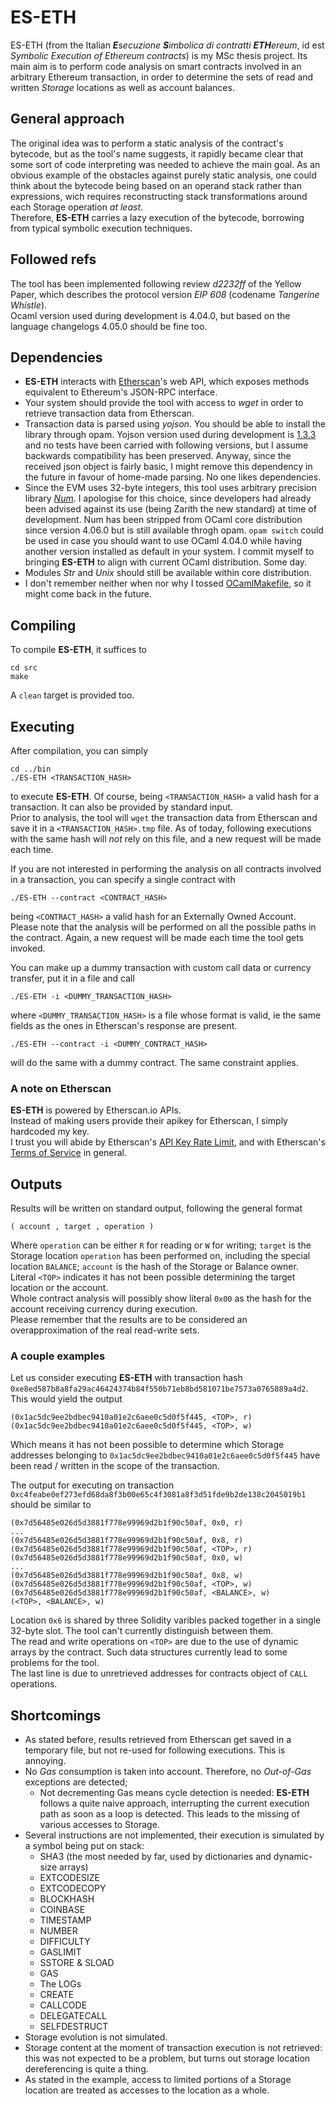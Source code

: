 # ES-ETH
ES-ETH (from the Italian _**E**secuzione **S**imbolica di contratti **ETH**ereum_, id est _Symbolic Execution of Ethereum contracts_) is my MSc thesis project. Its main aim is to perform code analysis on smart contracts involved in an arbitrary Ethereum transaction, in order to determine the sets of read and written _Storage_ locations as well as account balances.

## General approach
The original idea was to perform a static analysis of the contract's bytecode, but as the tool's name suggests, it rapidly became clear that some sort of code interpreting was needed to achieve the main goal. As an obvious example of the obstacles against purely static analysis, one could think about the bytecode being based on an operand stack rather than expressions, wich requires reconstructing stack transformations around each Storage operation _at least_.  
Therefore, **ES-ETH** carries a lazy execution of the bytecode, borrowing from typical symbolic execution techniques.

## Followed refs
The tool has been implemented following review _d2232ff_ of the Yellow Paper, which describes the protocol version _EIP 608_ (codename _Tangerine Whistle_).  
Ocaml version used during development is 4.04.0, but based on the language changelogs 4.05.0 should be fine too.

## Dependencies
- **ES-ETH** interacts with [Etherscan][1]'s web API, which exposes methods equivalent to Ethereum's JSON-RPC interface.
- Your system should provide the tool with access to _wget_ in order to retrieve transaction data from Etherscan.
- Transaction data is parsed using _yojson_. You should be able to install the library through opam. Yojson version used during development is [1.3.3][2] and no tests have been carried with following versions, but I assume backwards compatibility has been preserved. Anyway, since the received json object is fairly basic, I might remove this dependency in the future in favour of home-made parsing. No one likes dependencies.
- Since the EVM uses 32-byte integers, this tool uses arbitrary precision library _[Num][3]_. I apologise for this choice, since developers had already been advised against its use (being Zarith the new standard) at time of development. Num has been stripped from OCaml core distribution since version 4.06.0 but is still available throgh opam. `opam switch` could be used in case you should want to use OCaml 4.04.0 while having another version installed as default in your system. I commit myself to bringing **ES-ETH** to align with current OCaml distribution. Some day.
- Modules _Str_ and _Unix_ should still be available within core distribution.
- I don't remember neither when nor why I tossed [OCamlMakefile][6], so it might come back in the future.

## Compiling
To compile **ES-ETH**, it suffices to

    cd src
    make

A `clean` target is provided too.

## Executing
After compilation, you can simply

    cd ../bin
    ./ES-ETH <TRANSACTION_HASH>

to execute **ES-ETH**. Of course, being `<TRANSACTION_HASH>` a valid hash for a transaction. It can also be provided by standard input.  
Prior to analysis, the tool will `wget` the transaction data from Etherscan and save it in a `<TRANSACTION_HASH>.tmp` file. As of today, following executions with the same hash will _not_ rely on this file, and a new request will be made each time.

If you are not interested in performing the analysis on all contracts involved in a transaction, you can specify a single contract with

    ./ES-ETH --contract <CONTRACT_HASH>

being `<CONTRACT_HASH>` a valid hash for an Externally Owned Account.  
Please note that the analysis will be performed on all the possible paths in the contract. Again, a new request will be made each time the tool gets invoked.

You can make up a dummy transaction with custom call data or currency transfer, put it in a file and call

    ./ES-ETH -i <DUMMY_TRANSACTION_HASH>

where `<DUMMY_TRANSACTION_HASH>` is a file whose format is valid, ie the same fields as the ones in Etherscan's response are present.

    ./ES-ETH --contract -i <DUMMY_CONTRACT_HASH>

will do the same with a dummy contract. The same constraint applies.

### A note on Etherscan
**ES-ETH** is powered by Etherscan.io APIs.  
Instead of making users provide their apikey for Etherscan, I simply hardcoded my key.  
I trust you will abide by Etherscan's [API Key Rate Limit][4], and with Etherscan's [Terms of Service][5] in general.

## Outputs
Results will be written on standard output, following the general format

    ( account , target , operation )

Where `operation` can be either `R` for reading or `W` for writing; `target` is the Storage location `operation` has been performed on, including the special location `BALANCE`; `account` is the hash of the Storage or Balance owner.  
Literal `<TOP>` indicates it has not been possible determining the target location or the account.  
Whole contract analysis will possibly show literal `0x00` as the hash for the account receiving currency during execution.  
Please remember that the results are to be considered an overapproximation of the real read-write sets.

### A couple examples
Let us consider executing **ES-ETH** with transaction hash `0xe8ed587b8a8fa29ac46424374b84f550b71eb8bd581071be7573a0765889a4d2`. This would yield the output

    (0x1ac5dc9ee2bdbec9410a01e2c6aee0c5d0f5f445, <TOP>, r)
    (0x1ac5dc9ee2bdbec9410a01e2c6aee0c5d0f5f445, <TOP>, w)

Which means it has not been possible to determine which Storage addresses belonging to `0x1ac5dc9ee2bdbec9410a01e2c6aee0c5d0f5f445` have been read / written in the scope of the transaction.

The output for executing on transaction `0xc4feabe0ef273efd68da8f3b00e65c4f3081a8f3d51fde9b2de138c2045019b1` should be similar to

    (0x7d56485e026d5d3881f778e99969d2b1f90c50af, 0x0, r)
    ...
    (0x7d56485e026d5d3881f778e99969d2b1f90c50af, 0x8, r)
    (0x7d56485e026d5d3881f778e99969d2b1f90c50af, <TOP>, r)
    (0x7d56485e026d5d3881f778e99969d2b1f90c50af, 0x0, w)
    ...
    (0x7d56485e026d5d3881f778e99969d2b1f90c50af, 0x8, w)
    (0x7d56485e026d5d3881f778e99969d2b1f90c50af, <TOP>, w)
    (0x7d56485e026d5d3881f778e99969d2b1f90c50af, <BALANCE>, w)
    (<TOP>, <BALANCE>, w)

Location `0x6` is shared by three Solidity varibles packed together in a single 32-byte slot. The tool can't currently distinguish between them.  
The read and write operations on `<TOP>` are due to the use of dynamic arrays by the contract. Such data structures currently lead to some problems for the tool.  
The last line is due to unretrieved addresses for contracts object of `CALL` operations.

## Shortcomings
- As stated before, results retrieved from Etherscan get saved in a temporary file, but not re-used for following executions. This is annoying.
- No _Gas_ consumption is taken into account. Therefore, no _Out-of-Gas_ exceptions are detected;
  - Not decrementing Gas means cycle detection is needed: **ES-ETH** follows a quite naive approach, interrupting the current execution path as soon as a loop is detected. This leads to the missing of various accesses to Storage.
- Several instructions are not implemented, their execution is simulated by a symbol being put on stack:
  - SHA3 (the most needed by far, used by dictionaries and dynamic-size arrays)
  - EXTCODESIZE
  - EXTCODECOPY
  - BLOCKHASH
  - COINBASE
  - TIMESTAMP
  - NUMBER
  - DIFFICULTY
  - GASLIMIT
  - SSTORE & SLOAD
  - GAS
  - The LOGs
  - CREATE
  - CALLCODE
  - DELEGATECALL
  - SELFDESTRUCT
- Storage evolution is not simulated.
- Storage content at the moment of transaction execution is not retrieved: this was not expected to be a problem, but turns out storage location dereferencing is quite a thing.
- As stated in the example, access to limited portions of a Storage location are treated as accesses to the location as a whole.

[1]: https://etherscan.io/apis
[2]: https://opam.ocaml.org/packages/yojson/yojson.1.3.3/
[3]: https://caml.inria.fr/pub/docs/manual-ocaml/libnum.html
[4]: https://info.etherscan.com/api-return-errors/
[5]: https://etherscan.io/terms
[6]: http://mmottl.github.io/ocaml-makefile/
